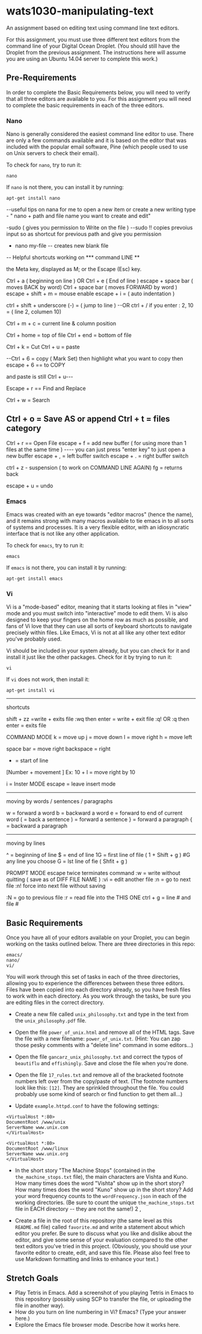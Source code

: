 # wats1030-manipulating-text
An assignment based on editing text using command line text editors.

For this assignment, you must use three different text editors from the command
line of your Digital Ocean Droplet. (You should still have the Droplet from the
previous assignment. The instructions here will assume you are using an Ubuntu
14.04 server to complete this work.)

## Pre-Requirements

In order to complete the Basic Requirements below, you will need to verify that
all three editors are available to you. For this assignment you will need to
complete the basic requirements in each of the three editors.

### Nano
Nano is generally considered the easiest command line editor to use. There are
only a few commands available and it is based on the editor that was
included with the popular email software, Pine (which people used to use on
Unix servers to check their email).

To check for `nano`, try to run it:

`nano`

If `nano` is not there, you can install it by running:

`apt-get install nano`

--useful tips on nana for me
to open a new item or create a new writing type - " nano + path and file name you want to create and edit"

-sudo ( gives you permission to Write on the file )
--sudo !! copies prevoius input so as shortcut for previous path and give you permission 

- nano my-file -- creates new blank file 

-- Helpful shortcuts working on *** command LINE **

 the Meta key, displayed as M; or the Escape (Esc) key.

 
Ctrl + a ( beginning on line )  OR Ctrl + e ( End of line )
escape + space bar ( moves BACK by word)
Ctrl + space bar   ( moves FORWARD by word )
escape + shift + m = mouse enable 
escape + i = ( auto indentation ) 
 
ctrl + shift + underscore (-) = ( jump to line ) 
--OR ctrl + /
if you enter : 2, 10   = ( line 2, columen 10)

Ctrl + m + c =  current line & column position 


Ctrl + home = top of file
Ctrl + end = bottom of file 

Ctrl + k =  Cut 
Ctrl + u = paste 

--Ctrl + 6 = copy ( Mark Set)
then highlight what you want to copy 
then escape + 6 == to COPY

and paste is still Ctrl + u---


Escape + r  == Find and Replace 

Ctrl + w = Search   

Ctrl + o = Save AS or append 
Ctrl + t = files category 
---------------------------

Ctrl + r == Open File 
escape + f = add new buffer ( for using more than 1 files at the same time )
---- you can just press "enter key" to just open a new buffer 
escape + , = left buffer switch 
escape + . = right buffer switch 

ctrl + z - suspension ( to work on COMMAND LINE AGAIN)
fg = returns back 

escape + u = undo


### Emacs
Emacs was created with an eye towards "editor macros" (hence the name), and it
remains strong with many macros available to tie emacs in to all sorts of
systems and processes. It is a very flexible editor, with an idiosyncratic
interface that is not like any other application.

To check for `emacs`, try to run it:

`emacs`

If `emacs` is not there, you can install it by running:

`apt-get install emacs`

### Vi
Vi is a "mode-based" editor, meaning that it starts looking at files in "view"
mode and you must switch into "interactive" mode to edit them. Vi is also designed
to keep your fingers on the home row as much as possible, and fans of Vi love
that they can use all sorts of keyboard shortcuts to navigate precisely within
files. Like Emacs, Vi is not at all like any other text editor you've probably
used.

Vi should be included in your system already, but you can check for it and
install it just like the other packages. Check for it by trying to run it:

`vi`

If `vi` does not work, then install it:

`apt-get install vi`

------------------------------------------------------------------------
shortcuts 

shift + zz =write + exits file 
:wq then enter  = write + exit file
:q! OR :q then enter =  exits file 

COMMAND MODE 
k = move up 
j = move down 
l = move right 
h = move left

space bar = move right 
backspace = right 
- = start of line 

[Number + movement ]
Ex:  10 + l = move right by 10


i = Inster MODE
escape = leave insert mode 

-------------------------------------------------
moving by words / sentences / paragraphs 

w = forward a word 
b = backward a word 
e = forward to end of current word 
( = back a sentence 
) = forward a sentence 
} = forward a paragraph 
{ = backward a paragraph 

-------------------------------------------------
moving by lines 

^ = beginning of line
$ = end of line 
1G = first line of file  ( 1 + Shift + g )
     #G any line you choose 
G = lst line of fie  ( Shfit + g )




PROMPT MODE 
escape twice terminates command 
:w = write without quitting  ( save as of DIFF FILE NAME )
:vi = edit another file 
:n = go to next file 
:n! force into next file without saving 

:N = go to previous file 
:r = read file into the THIS ONE
ctrl + g = line # and file #





## Basic Requirements
Once you have all of your editors available on your Droplet, you can begin
working on the tasks outlined below. There are three directories in this repo:

```
emacs/
nano/
vi/
```

You will work through this set of tasks in each of the three directories,
allowing you to experience the differences between these three editors. Files
have been copied into each directory already, so you have fresh files to work
with in each directory. As you work through the tasks, be sure you are editing
files in the correct directory.

* Create a new file called `unix_philosophy.txt` and type in the text from the
`unix_philosophy.pdf` file.

* Open the file `power_of_unix.html` and remove all of the HTML tags. Save the
file with a new filename: `power_of_unix.txt`. (Hint: You can zap those pesky
comments with a "delete line" command in some editors...)

* Open the file `gancarz_unix_philosophy.txt` and correct the typos of
`beautiflu` and `effishingly`. Save and close the file when you're done.

* Open the file `17_rules.txt` and remove all of the bracketed footnote numbers
left over from the copy/paste of text. (The footnote numbers look like this:
`[12]`. They are sprinkled throughout the file. You could probably use some
kind of search or find function to get them all...)

* Update `example.httpd.conf` to have the following settings:

```
<VirtualHost *:80>
DocumentRoot /www/unix
ServerName www.unix.com
</VirtualHost>

<VirtualHost *:80>
DocumentRoot /www/linux
ServerName www.unix.org
</VirtualHost>
```

* In the short story "The Machine Stops" (contained in the
`the_machine_stops.txt` file), the main characters are Vishta and Kuno. How many
times does the word "Vishta" show up in the short story? How many times does the
word "Kuno" show up in the short story? Add your word frequency counts to the `wordFrequency.json`
in each of the working directories. (Be sure to count the unique `the_machine_stops.txt` file in 
EACH directory -- they are not the same!) 2 , 

* Create a file in the root of this repository (the same level as this `README.md` file) called 
`favorite.md` and write a statement about which editor you prefer. Be sure to discuss what you like
and dislike about the editor, and give some sense of your evaluation compared to the other text
editors you've tried in this project. (Obviously, you should use your favorite editor to create,
edit, and save this file. Please also feel free to use Markdown formatting and links to enhance
your text.)

## Stretch Goals

* Play Tetris in Emacs. Add a screenshot of you playing Tetris in Emacs to this repository (possibly using SCP to transfer the file, or uploading the file in another way).
* How do you turn on line numbering in Vi? Emacs? (Type your answer here.)
* Explore the Emacs file browser mode. Describe how it works here.
